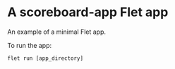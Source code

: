 # A scoreboard-app Flet app

An example of a minimal Flet app.

To run the app:

```
flet run [app_directory]
```